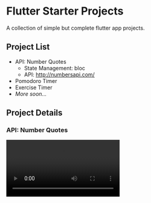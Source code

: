 # Flutter Starter Projects

A collection of simple but complete flutter app projects.

## Project List

* API: Number Quotes
  -  State Management: bloc
  -  API: http://numbersapi.com/
* Pomodoro Timer
* Exercise Timer
* *More soon...*

## Project Details

### API: Number Quotes

![api_numbers](/assets/api_numbers.mp4)
